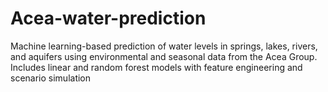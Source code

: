# Acea-water-prediction
Machine learning-based prediction of water levels in springs, lakes, rivers, and aquifers using environmental and seasonal data from the Acea Group. Includes linear and random forest models with feature engineering and scenario simulation
